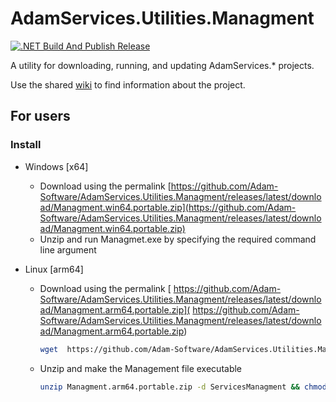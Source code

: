 # AdamServices.Utilities.Managment
[![.NET Build And Publish Release](https://github.com/Adam-Software/AdamServices.Utilities.Managment/actions/workflows/dotnet-desktop.yml/badge.svg)](https://github.com/Adam-Software/AdamServices.Utilities.Managment/actions/workflows/dotnet-desktop.yml)

A utility for downloading, running, and updating AdamServices.* projects.

Use the shared [wiki](https://github.com/Adam-Software/AdamServices.Utilities.Managment/wiki) to find information about the project.

## For users

### Install

* Windows [x64]
  * Download using the permalink [https://github.com/Adam-Software/AdamServices.Utilities.Managment/releases/latest/download/Managment.win64.portable.zip](https://github.com/Adam-Software/AdamServices.Utilities.Managment/releases/latest/download/Managment.win64.portable.zip)
  * Unzip and run Managmet.exe by specifying the required command line argument

* Linux [arm64]
  * Download using the permalink [ https://github.com/Adam-Software/AdamServices.Utilities.Managment/releases/latest/download/Managment.arm64.portable.zip]( https://github.com/Adam-Software/AdamServices.Utilities.Managment/releases/latest/download/Managment.arm64.portable.zip)
      ```bash
      wget  https://github.com/Adam-Software/AdamServices.Utilities.Managment/releases/latest/download/Managment.arm64.portable.zip
      ```
  * Unzip and make the Management file executable
    ```bash
    unzip Managment.arm64.portable.zip -d ServicesManagment && chmod +x ServicesManagment/Managment
    ```
